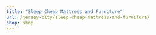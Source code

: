 ```yaml
---
title: "Sleep Cheap Mattress and Furniture"
url: /jersey-city/sleep-cheap-mattress-and-furniture/
shop: shop
---
```

